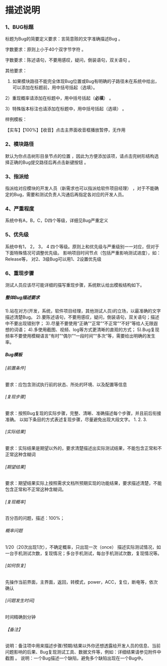 # 描述说明

### 1、BUG标题

标题为Bug的简要定义要求：言简意赅的文字准确描述Bug 。

字数要求：原则上小于40个双字节字符 。

字数要求：陈述语句，不要用感叹，疑问，倒装语句，双关语句 。

其他要求：

 1) 如果模块路径不能完全体现Bug位置或Bug有明确的子路径未在系统中给出，可以添加在标题前，用中括号括起（选填）。

2）重现概率请添加在标题中，用中括号括起（**必填**） 。

3）特殊版本标注也请添加在标题中，用中括号括起（选填） 。

样例模板：

【实车】【100%】【收音】点击主界面收音框播放暂停，无作用 

### 2、模块路径

默认为你点击树形目彔节点的位置 ，因此为方便添加该项，请点击完树形结构选择正确的Bug提交路径后再点击新键按钮 。

### 3、指派给

指派给对应模块的开发人员（新需求也可以指派给软件项目经理） ，对于不能确定的Bug，需要和测试负责人沟通后再指定各对应的开发人员。 

### 4、严重程度

系统中有A，B，C，D四个等级，详细见Bug严重定义 

### 5、优先级

系统中有1， 2， 3， 4 四个等级。原则上和优先级与严重级别一一对应，但对于下面特殊情况可调整优先级。
影响项目时间节点（包括严重影响测试进度），如：Release等， 对2、3级Bug可以用1、2设置优先级

### 6、重现步骤

测试人员应该尽可能详细的描写重现步骤，系统默认给出模板结构如下。 

#####  整体Bug描述要求

1).站在对方(开发，系统，软件项目经理，其他测试人员)的立场，以最准确的文字描述清楚Bug。
2).要陈述语句，不要用感叹，疑问，倒装语句，双关语句；描述中不要出现错别字； 
3).尽量不要使用“正确”“正常”“不正常”“不好”等给人无限遐想的词语； 
4).多使用截图、视频、log等方式更清晰的直观的方式； 
5).Bug复现频率不要使用模糊语言“有时”“偶尔”“一段时间”“多次”等，需要给出明确的发生率。

##### Bug模板

###### [前置条件]

要求：应包含测试执行前的状态、所处的环境、以及配置等信息 

###### [复现步骤]

要求：按照Bug复现的实际步骤，完整、清晰、准确描述每个步骤，并且前后衔接准确。
以如下条目的方式表述复现步骤，尽量避免出现大段文字。
1.
2.
3.

###### [实际结果]

要求：实际结果是期望以外的，要求清楚描述出实际测试结果，不能包含正常和不正常这种含糊词 

###### [期望结果]

要求：期望结果实际上按照需求文档所预期实现的功能结果，要求描述清楚，不能包含正常和不正常这种含糊词。 

###### [复现概率]

百分百的问题，描述：100%；

###### 概率问题

1/20（20次出现1次），不确定概率，只出现一次（once）
描述实际测试情况，如一台手机测试次数，复现情况；多台手机测试，每台手机测试次数，复现情况等。

###### [如何恢复]

先操作当前界面，主界面，返回，转模式，power，ACC，复位，断电等，依次确认

###### [问题发生时间]

时间精确到分钟

###### 【备注】 

说明：备注项中用来描述步骤/预期/结果以外你还想透露给开发人员的信息、当前问题影响的后果、Bug复现测试工具、数据文件等，例如：详细结果请参见附件中截图 。 
说明：一个Bug描述一个缺陷，避免多个缺陷出现在一个Bug中。 





